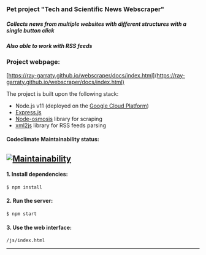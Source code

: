 ### Pet project "Tech and Scientific News Webscraper"  
##### Collects news from multiple websites with different structures with a single button click
##### Also able to work with RSS feeds
### Project webpage:
[https://ray-garraty.github.io/webscraper/docs/index.html](https://ray-garraty.github.io/webscraper/docs/index.html)

The project is built upon the following stack:
* Node.js v11 (deployed on the [Google Cloud Platform](https://ray-garraty-webscraper.ew.r.appspot.com))
* [Express.js](https://expressjs.com/)
* [Node-osmosis](https://github.com/rchipka/node-osmosis) library for scraping
* [xml2js](https://github.com/Leonidas-from-XIV/node-xml2js) library for RSS feeds parsing

#### Codeclimate Maintainability status:
[![Maintainability](https://api.codeclimate.com/v1/badges/4851360ee600765aad8f/maintainability)](https://codeclimate.com/github/Ray-Garraty/webscraper/maintainability)
---

#### 1. Install dependencies:

```
$ npm install
```

#### 2. Run the server:

```
$ npm start
```
#### 3. Use the web interface:

```
/js/index.html
```
---